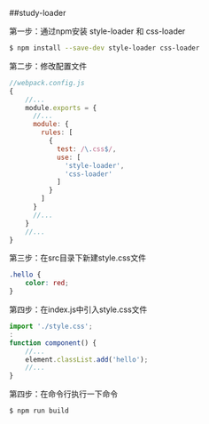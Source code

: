 ##study-loader

第一步：通过npm安装 style-loader 和 css-loader

```bash
$ npm install --save-dev style-loader css-loader
```

第二步：修改配置文件

```javascript
//webpack.config.js
{
	//...
	module.exports = {
	  //...
	  module: {
	    rules: [
	      {
	        test: /\.css$/,
	        use: [
	          'style-loader',
	          'css-loader'
	        ]
	  	  }
	    ]
	  }
	  //...
	}
	//...
}
```

第三步：在src目录下新建style.css文件

```css
.hello {
	color: red;
}
```
第四步：在index.js中引入style.css文件

```javascript
import './style.css';
:
function component() {
	//...
	element.classList.add('hello');
	//...
}
```
第四步：在命令行执行一下命令

```bash
$ npm run build
```

